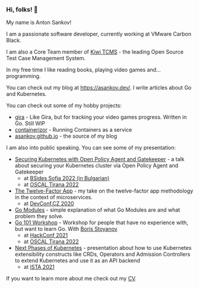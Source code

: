 ### Hi, folks! 👋

My name is Anton Sankov!

I am a passionate software developer, currently working at VMware Carbon Black.

I am also a Core Team member of [Kiwi TCMS](https://github.com/kiwitcms) - the leading Open Source Test Case Management System.

In my free time I like reading books, playing video games and... programming.

You can check out my blog at <https://asankov.dev/>.
I write articles about Go and Kubernetes.

You can check out some of my hobby projects:
- [gira](https://github.com/asankov/gira) - Like Gira, but for tracking your video games progress. Written in Go. Still WIP
- [containerizor](https://github.com/asankov/containerizor) - Running Containers as a service
- [asankov.github.io](https://github.com/asankov/asankov.github.io) - the source of my blog

I am also into public speaking. 
You can see some of my presentation:
- [Securing Kubernetes with Open Policy Agent and Gatekeeper](https://asankov.dev/blog/2022/04/21/securing-kubernetes-with-open-policy-agent/) - a talk about securing your Kubernetes cluster via Open Policy Agent and Gatekeeper
  - at [BSides Sofia 2022 (in Bulgarian)](https://youtu.be/JewdgJASVxI)
  - at [OSCAL Tirana 2022](https://cfp.openlabs.cc/oscal2022/talk/WUGXZG/)
- [The Twelve-Factor App](https://asankov.org/twelve-factor-app) - my take on the twelve-factor app methodology in the context of microservices.
  - at [DevConf.CZ 2020](https://youtu.be/xyeXx2qtfLI)
- [Go Modules](https://asankov.org/go-modules) - simple explanation of what Go Modules are and what problem they solve.
- [Go 101 Workshop](https://github.com/asankov/go-101-workshop) - Workshop for people that have no experience with, but want to learn Go. With [Boris Stoyanov](https://github.com/borisbsv)
  - at [HackConf 2021](https://hackconf.bg/news/hackconf-2021-online-edition-workshops-announcement/#go-101)
  - at [OSCAL Tirana 2022](https://cfp.openlabs.cc/oscal2022/talk/TC7ZBS/)
- [Next Phases of Kubernetes](https://github.com/asankov/kubernetes-extensibility) - presentation about how to use Kubernetes extensibility constructs like CRDs, Operators and Admission Controllers to extend Kubernetes and use it as an API backend
  - at [ISTA 2021](https://youtu.be/fotjvAfnjGE?t=9091)

If you want to learn more about me check out my [CV](https://asankov.org/cv).
<!--
**asankov/asankov** is a ✨ _special_ ✨ repository because its `README.md` (this file) appears on your GitHub profile.

Here are some ideas to get you started:

- 🔭 I’m currently working on ...
- 🌱 I’m currently learning ...
- 👯 I’m looking to collaborate on ...
- 🤔 I’m looking for help with ...
- 💬 Ask me about ...
- 📫 How to reach me: ...
- 😄 Pronouns: ...
- ⚡ Fun fact: ...
-->
